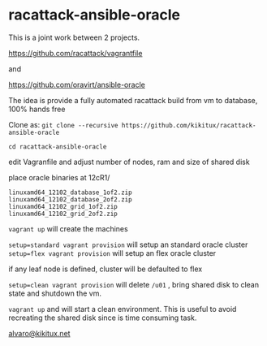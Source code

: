 racattack-ansible-oracle
========================

This is a joint work between 2 projects.

https://github.com/racattack/vagrantfile

and

https://github.com/oravirt/ansible-oracle

The idea is provide a fully automated racattack build from vm to database, 100% hands free

Clone as:
`git clone --recursive https://github.com/kikitux/racattack-ansible-oracle`

`cd racattack-ansible-oracle`

edit Vagranfile and adjust number of nodes, ram and size of shared disk

place oracle binaries at 12cR1/

    linuxamd64_12102_database_1of2.zip
    linuxamd64_12102_database_2of2.zip
    linuxamd64_12102_grid_1of2.zip
    linuxamd64_12102_grid_2of2.zip


`vagrant up` will create the machines

`setup=standard vagrant provision` will setup an standard oracle cluster
`setup=flex vagrant provision` will setup an flex oracle cluster

if any leaf node is defined, cluster will be defaulted to flex

`setup=clean vagrant provision` will delete `/u01` , bring shared disk to clean state and shutdown the vm.

`vagrant up` and will start a clean environment. This is useful to avoid recreating the shared disk since is time consuming task.

alvaro@kikitux.net

